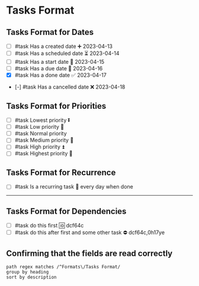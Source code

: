 # Tasks Format

## Tasks Format for Dates

<!-- placeholder to force blank line before included text --><!-- include: DocsSamplesForTaskFormats.test.Serializer_Dates_tasksPluginEmoji-include.approved.md -->

- [ ] #task Has a created date ➕ 2023-04-13
- [ ] #task Has a scheduled date ⏳ 2023-04-14
- [ ] #task Has a start date 🛫 2023-04-15
- [ ] #task Has a due date 📅 2023-04-16
- [x] #task Has a done date ✅ 2023-04-17
- [-] #task Has a cancelled date ❌ 2023-04-18

<!-- placeholder to force blank line after included text --><!-- endInclude -->

## Tasks Format for Priorities

<!-- placeholder to force blank line before included text --><!-- include: DocsSamplesForTaskFormats.test.Serializer_Priorities_tasksPluginEmoji-include.approved.md -->

- [ ] #task Lowest priority ⏬
- [ ] #task Low priority 🔽
- [ ] #task Normal priority
- [ ] #task Medium priority 🔼
- [ ] #task High priority ⏫
- [ ] #task Highest priority 🔺

<!-- placeholder to force blank line after included text --><!-- endInclude -->

## Tasks Format for Recurrence

- [ ] #task Is a recurring task 🔁 every day when done

---

## Tasks Format for Dependencies

<!-- placeholder to force blank line before included text --><!-- include: DocsSamplesForTaskFormats.test.Serializer_Dependencies_tasksPluginEmoji-include.approved.md -->

- [ ] #task do this first 🆔 dcf64c
- [ ] #task do this after first and some other task ⛔ dcf64c,0h17ye

<!-- placeholder to force blank line after included text --><!-- endInclude -->

## Confirming that the fields are read correctly

```tasks
path regex matches /^Formats\/Tasks Format/
group by heading
sort by description
```
